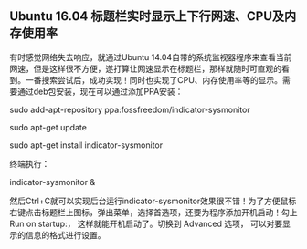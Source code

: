 ## Ubuntu 16.04 标题栏实时显示上下行网速、CPU及内存使用率

有时感觉网络失去响应，就通过Ubuntu 14.04自带的系统监视器程序来查看当前网速，但是这样很不方便，遂打算让网速显示在标题栏，那样就随时可直观的看到。一番搜索尝试后，成功实现！同时也实现了CPU、内存使用率等的显示。需要通过deb包安装，现在可以通过添加PPA安装：

sudo add-apt-repository ppa:fossfreedom/indicator-sysmonitor

sudo apt-get update

sudo apt-get install indicator-sysmonitor 

终端执行：

indicator-sysmonitor & 

然后Ctrl+C就可以实现后台运行indicator-sysmonitor效果很不错！为了方便鼠标右键点击标题栏上图标，弹出菜单，选择首选项，还要为程序添加开机启动！勾上Run on startup:， 这样就能开机启动了。切换到 Advanced 选项，
可以对要显示的信息的格式进行设置。